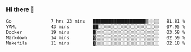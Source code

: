 ### Hi there 👋

<!--
**yeya24/yeya24** is a ✨ _special_ ✨ repository because its `README.md` (this file) appears on your GitHub profile.

Here are some ideas to get you started:

- 🔭 I’m currently working on ...
- 🌱 I’m currently learning ...
- 👯 I’m looking to collaborate on ...
- 🤔 I’m looking for help with ...
- 💬 Ask me about ...
- 📫 How to reach me: ...
- 😄 Pronouns: ...
- ⚡ Fun fact: ...
-->

<!--START_SECTION:waka-->

```txt
Go               7 hrs 23 mins   ████████████████████▒░░░░   81.81 %
YAML             43 mins         ██░░░░░░░░░░░░░░░░░░░░░░░   07.95 %
Docker           19 mins         █░░░░░░░░░░░░░░░░░░░░░░░░   03.58 %
Markdown         14 mins         ▓░░░░░░░░░░░░░░░░░░░░░░░░   02.59 %
Makefile         11 mins         ▓░░░░░░░░░░░░░░░░░░░░░░░░   02.18 %
```

<!--END_SECTION:waka-->
